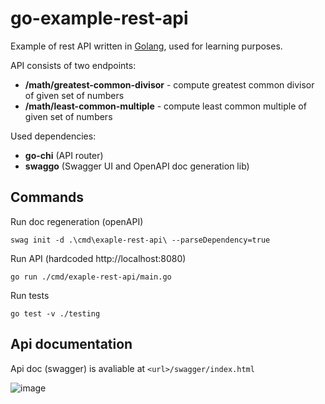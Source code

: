 # go-example-rest-api
Example of rest API written in [Golang](https://go.dev/), used for learning purposes.

API consists of two endpoints:
- **/math/greatest-common-divisor** - compute greatest common divisor of given set of numbers
- **/math/least-common-multiple** - compute least common multiple of given set of numbers

Used dependencies:
- **go-chi** (API router)
- **swaggo** (Swagger UI and OpenAPI doc generation lib)

## Commands
Run doc regeneration (openAPI)
```
swag init -d .\cmd\exaple-rest-api\ --parseDependency=true
```

Run API (hardcoded http://localhost:8080)
```
go run ./cmd/exaple-rest-api/main.go
```

Run tests
```
go test -v ./testing
```

## Api documentation
Api doc (swagger) is avaliable at `<url>/swagger/index.html`

![image](https://user-images.githubusercontent.com/28567403/192160129-f7eabf3b-f3d3-4a94-87d8-fadc5d44297f.png)
